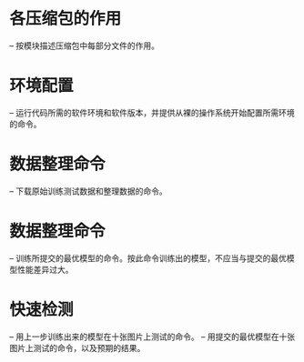 # 各压缩包的作用
– 按模块描述压缩包中每部分文件的作用。

# 环境配置
– 运行代码所需的软件环境和软件版本，并提供从裸的操作系统开始配置所需环境的命令。

# 数据整理命令
– 下载原始训练测试数据和整理数据的命令。

# 数据整理命令
– 训练所提交的最优模型的命令。按此命令训练出的模型，不应当与提交的最优模型性能差异过大。

# 快速检测
– 用上一步训练出来的模型在十张图片上测试的命令。
– 用提交的最优模型在十张图片上测试的命令，以及预期的结果。